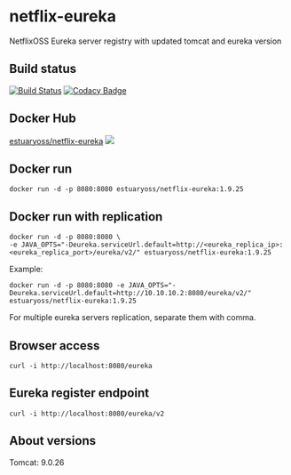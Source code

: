 # netflix-eureka
NetflixOSS Eureka server registry with updated tomcat and eureka version

## Build status
[![Build Status](https://travis-ci.org/estuaryoss/netflixoss-eureka.svg?branch=master)](https://travis-ci.org/estuaryoss/netflixoss-eureka)
[![Codacy Badge](https://app.codacy.com/project/badge/Grade/291184c490c442f6b803a6573483dc21)](https://www.codacy.com/gh/estuaryoss/netflixoss-eureka?utm_source=github.com&amp;utm_medium=referral&amp;utm_content=estuaryoss/netflixoss-eureka&amp;utm_campaign=Badge_Grade)

## Docker Hub
[estuaryoss/netflix-eureka](https://hub.docker.com/r/estuaryoss/netflix-eureka)  ![](https://img.shields.io/docker/pulls/estuaryoss/netflix-eureka.svg)

## Docker run
```shell script
docker run -d -p 8080:8080 estuaryoss/netflix-eureka:1.9.25
```

## Docker run with replication
```shell script
docker run -d -p 8080:8080 \   
-e JAVA_OPTS="-Deureka.serviceUrl.default=http://<eureka_replica_ip>:<eureka_replica_port>/eureka/v2/" estuaryoss/netflix-eureka:1.9.25
```

Example:
```shell script
docker run -d -p 8080:8080 -e JAVA_OPTS="-Deureka.serviceUrl.default=http://10.10.10.2:8080/eureka/v2/" estuaryoss/netflix-eureka:1.9.25
```

For multiple eureka servers replication, separate them with comma.

## Browser access
```shell script
curl -i http://localhost:8080/eureka  
```

## Eureka register endpoint
```shell script
curl -i http://localhost:8080/eureka/v2 
``` 

## About versions
Tomcat: 9.0.26
